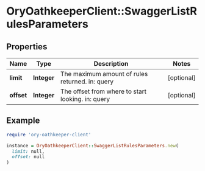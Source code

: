 # OryOathkeeperClient::SwaggerListRulesParameters

## Properties

| Name | Type | Description | Notes |
| ---- | ---- | ----------- | ----- |
| **limit** | **Integer** | The maximum amount of rules returned. in: query | [optional] |
| **offset** | **Integer** | The offset from where to start looking. in: query | [optional] |

## Example

```ruby
require 'ory-oathkeeper-client'

instance = OryOathkeeperClient::SwaggerListRulesParameters.new(
  limit: null,
  offset: null
)
```


